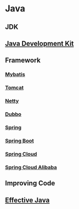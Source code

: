 # Java

## JDK

## [Java Development Kit](/docs/CS/Java/JDK/JDK.md)


## Framework

### [Mybatis](/docs/CS/Java/MyBatis/MyBatis.md)

### [Tomcat](/docs/CS/Java/Tomcat/Tomcat.md)

### [Netty](/docs/CS/Java/Netty/Netty.md)

### [Dubbo](/docs/CS/Java/Dubbo/Dubbo.md)

### [Spring](/docs/CS/Java/Spring/Spring.md)

### [Spring Boot](/docs/CS/Java/Spring_Boot/Spring_Boot.md)

### [Spring Cloud](/docs/CS/Java/Spring_Cloud/Spring_Cloud.md)

### [Spring Cloud Alibaba](/docs/CS/Java/Spring_Cloud_Alibaba/Spring_Cloud_Alibaba.md)



## Improving Code

## [Effective Java](/docs/CS/Java/EffectiveJava.md)